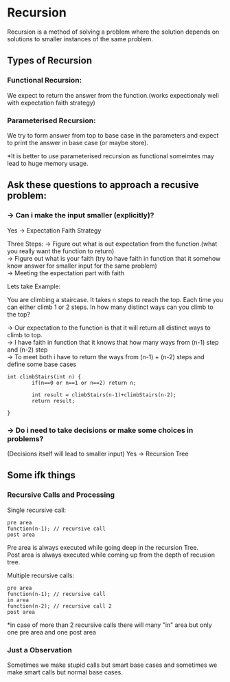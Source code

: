 # Recursion
Recursion is a method of solving a problem where the solution depends on solutions to smaller instances of the same problem.

## Types of Recursion

### Functional Recursion:
We expect to return the answer from the function.(works expectionaly well with expectation faith strategy)<br />

### Parameterised Recursion:
We try to form answer from top to base case in the parameters and expect to print the answer in base case (or maybe store).

*It is better to use parameterised recursion as functional someimtes may lead to huge memory usage.

## Ask these questions to approach a recusive problem:

### -> Can i make the input smaller (explicitly)?
Yes -> Expectation Faith Strategy

Three Steps:
-> Figure out what is out expectation from the function.(what you really want the function to return)<br />
-> Figure out what is your faith (try to have faith in function that it somehow know answer  for smaller input for the same problem)<br />
-> Meeting the expectation part with faith<br />

Lets take Example:

You are climbing a staircase. It takes n steps to reach the top.
Each time you can either climb 1 or 2 steps. In how many distinct ways can you climb to the top?

-> Our expectation to the function is that it will return all distinct ways to climb to top.<br />
-> I have faith in function that it knows that how many ways from (n-1) step and (n-2) step<br />
-> To meet both i have to return the ways from (n-1) + (n-2) steps and define some base cases<br />

```
int climbStairs(int n) {
        if(n==0 or n==1 or n==2) return n;
        
        int result = climbStairs(n-1)+climbStairs(n-2);
        return result;
        
}
```



### -> Do i need to take decisions or make some choices in problems?
(Decisions itself will lead to smaller input)
Yes -> Recursion Tree









## Some ifk things

### Recursive Calls and Processing

Single recursive call:

```
pre area
function(n-1); // recursive call
post area
```

Pre area is always executed while going deep in the recursion Tree.<br />
Post area is always executed while coming up from the depth of recusion tree.

Multiple recursive calls:

```
pre area
function(n-1); // recursive call
in area
function(n-2); // recursive call 2
post area
```

*in case of more than 2 recursive calls there will many "in" area but only one pre area and one post area

### Just a Observation

Sometimes we make stupid calls but smart base cases and sometimes we make smart calls but normal base cases.
